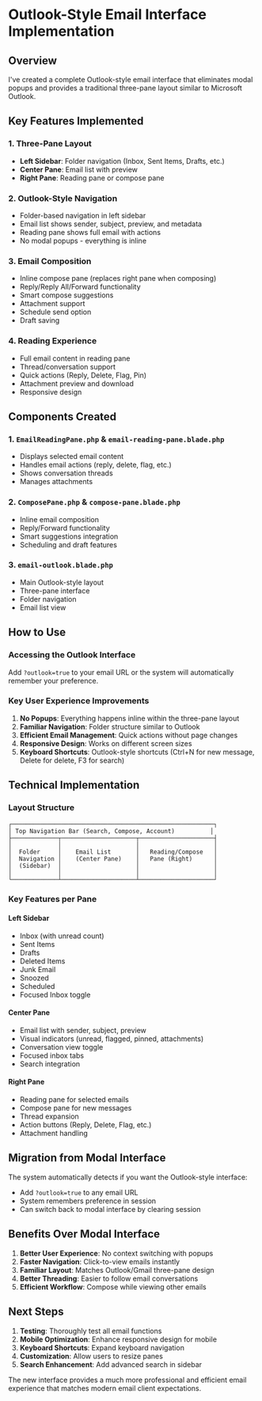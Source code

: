# Outlook-Style Email Interface Implementation

## Overview

I've created a complete Outlook-style email interface that eliminates modal popups and provides a traditional three-pane layout similar to Microsoft Outlook.

## Key Features Implemented

### 1. Three-Pane Layout
- **Left Sidebar**: Folder navigation (Inbox, Sent Items, Drafts, etc.)
- **Center Pane**: Email list with preview
- **Right Pane**: Reading pane or compose pane

### 2. Outlook-Style Navigation
- Folder-based navigation in left sidebar
- Email list shows sender, subject, preview, and metadata
- Reading pane shows full email with actions
- No modal popups - everything is inline

### 3. Email Composition
- Inline compose pane (replaces right pane when composing)
- Reply/Reply All/Forward functionality
- Smart compose suggestions
- Attachment support
- Schedule send option
- Draft saving

### 4. Reading Experience
- Full email content in reading pane
- Thread/conversation support
- Quick actions (Reply, Delete, Flag, Pin)
- Attachment preview and download
- Responsive design

## Components Created

### 1. `EmailReadingPane.php` & `email-reading-pane.blade.php`
- Displays selected email content
- Handles email actions (reply, delete, flag, etc.)
- Shows conversation threads
- Manages attachments

### 2. `ComposePane.php` & `compose-pane.blade.php` 
- Inline email composition
- Reply/Forward functionality
- Smart suggestions integration
- Scheduling and draft features

### 3. `email-outlook.blade.php`
- Main Outlook-style layout
- Three-pane interface
- Folder navigation
- Email list view

## How to Use

### Accessing the Outlook Interface
Add `?outlook=true` to your email URL or the system will automatically remember your preference.

### Key User Experience Improvements

1. **No Popups**: Everything happens inline within the three-pane layout
2. **Familiar Navigation**: Folder structure similar to Outlook
3. **Efficient Email Management**: Quick actions without page changes
4. **Responsive Design**: Works on different screen sizes
5. **Keyboard Shortcuts**: Outlook-style shortcuts (Ctrl+N for new message, Delete for delete, F3 for search)

## Technical Implementation

### Layout Structure
```
┌─────────────────────────────────────────────────────────┐
│ Top Navigation Bar (Search, Compose, Account)          │
├─────────────┬─────────────────────┬─────────────────────┤
│             │                     │                     │
│  Folder     │    Email List       │   Reading/Compose   │
│  Navigation │    (Center Pane)    │   Pane (Right)      │
│  (Sidebar)  │                     │                     │
│             │                     │                     │
└─────────────┴─────────────────────┴─────────────────────┘
```

### Key Features per Pane

#### Left Sidebar
- Inbox (with unread count)
- Sent Items
- Drafts  
- Deleted Items
- Junk Email
- Snoozed
- Scheduled
- Focused Inbox toggle

#### Center Pane
- Email list with sender, subject, preview
- Visual indicators (unread, flagged, pinned, attachments)
- Conversation view toggle
- Focused inbox tabs
- Search integration

#### Right Pane
- Reading pane for selected emails
- Compose pane for new messages
- Thread expansion
- Action buttons (Reply, Delete, Flag, etc.)
- Attachment handling

## Migration from Modal Interface

The system automatically detects if you want the Outlook-style interface:
- Add `?outlook=true` to any email URL
- System remembers preference in session
- Can switch back to modal interface by clearing session

## Benefits Over Modal Interface

1. **Better User Experience**: No context switching with popups
2. **Faster Navigation**: Click-to-view emails instantly
3. **Familiar Layout**: Matches Outlook/Gmail three-pane design
4. **Better Threading**: Easier to follow email conversations
5. **Efficient Workflow**: Compose while viewing other emails

## Next Steps

1. **Testing**: Thoroughly test all email functions
2. **Mobile Optimization**: Enhance responsive design for mobile
3. **Keyboard Shortcuts**: Expand keyboard navigation
4. **Customization**: Allow users to resize panes
5. **Search Enhancement**: Add advanced search in sidebar

The new interface provides a much more professional and efficient email experience that matches modern email client expectations.